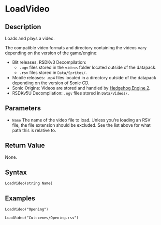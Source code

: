 # LoadVideo

## Description
Loads and plays a video.

The compatible video formats and directory containing the videos vary depending on the version of the game/engine:

- Blit releases, RSDKv3 Decompilation:
    - `.ogv` files stored in the `videos` folder located outside of the datapack.
    - `.rsv` files stored in `Data/Sprites/`.
- Mobile releases: `.mp4` files located in a directory outside of the datapack depending on the version of Sonic CD.
- Sonic Origins: Videos are stored and handled by [Hedgehog Engine 2](../../../Games/SonicOrigins/HedgehogEngine2.md).
- RSDKv5U Decompilation: `.ogv` files stored in `Data/Videos/`.

## Parameters
- `Name`
The name of the video file to load. Unless you're loading an RSV file, the file extension should be excluded. See the list above for what path this is relative to.

## Return Value
None.

## Syntax
```
LoadVideo(string Name)
```

## Examples
```
LoadVideo("Opening")
```
```
LoadVideo("Cutscenes/Opening.rsv")
```